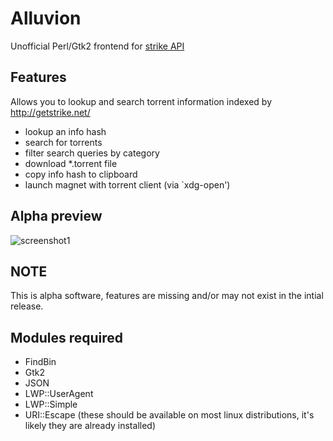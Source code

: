 # Alluvion
Unofficial Perl/Gtk2 frontend for [strike API](https://getstrike.net/api/)

## Features
Allows you to lookup and search torrent information indexed by http://getstrike.net/
* lookup an info hash
* search for torrents
* filter search queries by category
* download *.torrent file
* copy info hash to clipboard
* launch magnet with torrent client (via `xdg-open')

## Alpha preview
![screenshot1](https://cloud.githubusercontent.com/assets/1535179/7011654/e10e5672-dca2-11e4-8a6b-3538c3bd662b.png)

## NOTE
This is alpha software, features are missing and/or may not exist in the intial release.

## Modules required
* FindBin
* Gtk2
* JSON
* LWP::UserAgent
* LWP::Simple
* URI::Escape
(these should be available on most linux distributions, it's likely they are already installed) 
